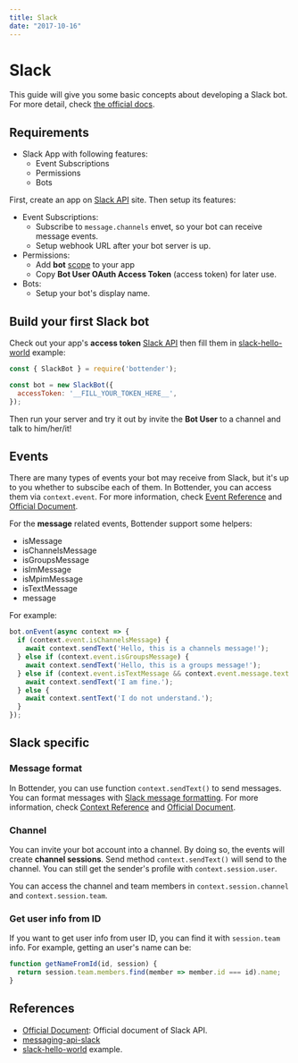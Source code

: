 ```yaml
---
title: Slack
date: "2017-10-16"
---
```


# Slack

This guide will give you some basic concepts about developing a Slack bot. For more detail, check [the official docs](https://api.slack.com/).

## Requirements

- Slack App with following features:
  + Event Subscriptions
  + Permissions
  + Bots

First, create an app on [Slack API](https://api.slack.com/apps?new_app=1) site. Then setup its features:
  - Event Subscriptions:
    + Subscribe to `message.channels` envet, so your bot can receive message events.
    + Setup webhook URL after your bot server is up.
  - Permissions:
    + Add **bot** [scope](https://api.slack.com/bot-users#api_usage) to your app
    + Copy **Bot User OAuth Access Token** (access token) for later use.
  - Bots:
    + Setup your bot's display name.

## Build your first Slack bot

Check out your app's **access token** [Slack API](https://api.slack.com/apps/) then fill them in [slack-hello-world](https://github.com/Yoctol/bottender/blob/master/examples/slack-hello-world/index.js) example:

```js
const { SlackBot } = require('bottender');

const bot = new SlackBot({
  accessToken: '__FILL_YOUR_TOKEN_HERE__',
});
```

Then run your server and try it out by invite the **Bot User** to a channel and talk to him/her/it!

## Events

There are many types of events your bot may receive from Slack, but it's up to you whether to subscibe each of them. In Bottender, you can access them via `context.event`. For more information, check [Event Reference](./APIReference-Event) and [Official Document](https://api.slack.com/events).

For the **message** related events, Bottender support some helpers:

- isMessage
- isChannelsMessage
- isGroupsMessage
- isImMessage
- isMpimMessage
- isTextMessage
- message

For example:

```js
bot.onEvent(async context => {
  if (context.event.isChannelsMessage) {
    await context.sendText('Hello, this is a channels message!');
  } else if (context.event.isGroupsMessage) {
    await context.sendText('Hello, this is a groups message!');
  } else if (context.event.isTextMessage && context.event.message.text === 'How are you?') {
    await context.sendText('I am fine.');
  } else {
    await context.sentText('I do not understand.');
  }
});
```

## Slack specific

### Message format

In Bottender, you can use function `context.sendText()` to send messages. You can format messages with [Slack message formatting](https://api.slack.com/docs/message-formatting). For more information, check [Context Reference](./APIReference-Context) and [Official Document](https://api.slack.com/methods/chat.postMessage).

### Channel

You can invite your bot account into a channel. By doing so, the events will create **channel sessions**. Send method `context.sendText()` will send to the channel. You can still get the sender's profile with `context.session.user`.

You can access the channel and team members in `context.session.channel` and `context.session.team`.

### Get user info from ID

If you want to get user info from user ID, you can find it with `session.team` info. For example, getting an user's name can be:

```js
function getNameFromId(id, session) {
  return session.team.members.find(member => member.id === id).name;
}
```

## References

- [Official Document](https://api.slack.com/): Official document of Slack API.
- [messaging-api-slack](https://github.com/Yoctol/messaging-apis/tree/master/packages/messaging-api-slack)
- [slack-hello-world](https://github.com/Yoctol/bottender/blob/master/examples/slack-hello-world/index.js) example.
